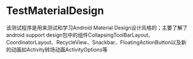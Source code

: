 # TestMaterialDesign
该测试程序是用来测试和学习Android Material Design设计风格的；主要了解了android support design包中的组件CollapsingToolBarLayout、CoordinatorLayout、RecycleView、Snackbar、FloatingActionButton以及新的动画如Activity转场动画ActivityOptions等
